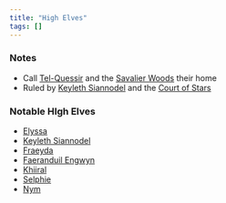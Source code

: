 ```yaml
---
title: "High Elves"
tags: []
---
```


### Notes

- Call [Tel-Quessir](posts/Places/Tel-Quessir.md) and the [Savalier Woods](posts/Places/Savalier%20Woods.md) their home
- Ruled by [Keyleth Siannodel](posts/NPCs/Keyleth%20Siannodel.md) and the [Court of Stars](posts/Organizations/Court%20of%20Stars.md)

### Notable HIgh Elves

- [Elyssa](posts/NPCs/Elyssa%20Engwyn.md)
- [Keyleth Siannodel](posts/NPCs/Keyleth%20Siannodel.md)
- [Fraeyda](posts/PCs/Fraeyda.md)
- [Faeranduil Engwyn](posts/NPCs/Faeranduil%20Engwyn.md)
- [Khiiral](posts/NPCs/Khiiral.md)
- [Selphie](posts/NPCs/Selphie.md)
- [Nym](posts/NPCs/Nym.md)
